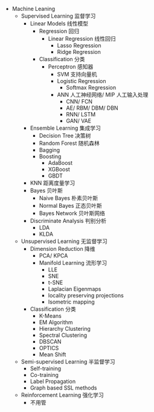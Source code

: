 - Machine Leaning
	- Supervised Learning 监督学习
		- Linear Models 线性模型
			- Regression 回归
				- Linear Regression 线性回归
					- Lasso Regression
					- Ridge Regression
			- Classification 分类
				- Perceptron 感知器
					- SVM 支持向量机
					- Logistic Regression
						- Softmax Regression
					- ANN 人工神经网络/ MIP 人工输入处理
						- CNN/ FCN
						- AE/ RBM/ DBM/ DBN
						- RNN/ LSTM
						- GAN/ VAE
		- Ensemble Learning 集成学习
			- Decision Tree 决策树
			- Random Forest 随机森林
			- Bagging
			- Boosting
				- AdaBoost
				- XGBoost
				- GBDT
		- KNN 距离度量学习
		- Bayes 贝叶斯
			- Naive Bayes 朴素贝叶斯
			- Normal Bayes 正态贝叶斯
			- Bayes Network 贝叶斯网络
		- Discriminate Analysis 判别分析
			- LDA
			- KLDA
	- Unsupervised Learning 无监督学习
		- Dimension Reduction 降维
			- PCA/ KPCA
			- Manifold Learning 流形学习
				- LLE
				- SNE
				- t-SNE
				- Laplacian Eigenmaps
				- locality preserving projections
				- Isometric mapping
		- Classification 分类
			- K-Means
			- EM Algorithm
			- Hierarchy Clustering
			- Spectral Clustering
			- DBSCAN
			- OPTICS
			- Mean Shift
	- Semi-supervised Learning 半监督学习
		- Self-training
		- Co-training
		- Label Propagation
		- Graph based SSL methods
	- Reinforcement Learning 强化学习
		- 不用管